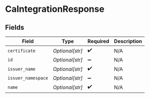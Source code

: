 # CaIntegrationResponse


## Fields

| Field              | Type               | Required           | Description        |
| ------------------ | ------------------ | ------------------ | ------------------ |
| `certificate`      | *Optional[str]*    | :heavy_check_mark: | N/A                |
| `id`               | *Optional[str]*    | :heavy_minus_sign: | N/A                |
| `issuer_name`      | *Optional[str]*    | :heavy_check_mark: | N/A                |
| `issuer_namespace` | *Optional[str]*    | :heavy_minus_sign: | N/A                |
| `name`             | *Optional[str]*    | :heavy_check_mark: | N/A                |